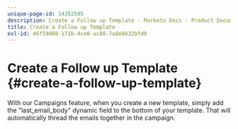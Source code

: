 ```yaml
---
unique-page-id: 14352505
description: Create a Follow up Template - Marketo Docs - Product Documentation
title: Create a Follow up Template
exl-id: 46f59d08-171b-4ce0-ac80-7a8e8632bfd0
---
```

# Create a Follow up Template {#create-a-follow-up-template}

With our Campaigns feature, when you create a new template, simply add the "last_email_body" dynamic field to the bottom of your template. That will automatically thread the emails together in the campaign.
